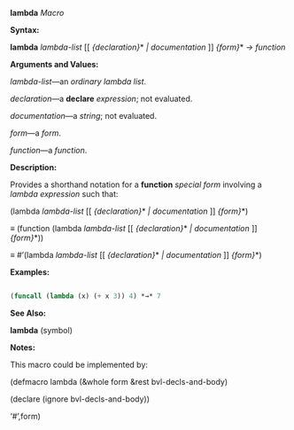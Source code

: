 **lambda** *Macro* 



**Syntax:** 



**lambda** *lambda-list* [[ *\{declaration\}*\* *| documentation* ]] *\{form\}*\* *→ function* 



**Arguments and Values:** 



*lambda-list*—an *ordinary lambda list*.  







*declaration*—a **declare** *expression*; not evaluated. 



*documentation*—a *string*; not evaluated. 



*form*—a *form*. 



*function*—a *function*. 



**Description:** 



Provides a shorthand notation for a **function** *special form* involving a *lambda expression* such that: 



(lambda *lambda-list* [[ *\{declaration\}*\* *| documentation* ]] *\{form\}*\*) 



*≡* (function (lambda *lambda-list* [[ *\{declaration\}*\* *| documentation* ]] *\{form\}*\*)) 



*≡* #’(lambda *lambda-list* [[ *\{declaration\}*\* *| documentation* ]] *\{form\}*\*) 



**Examples:**
```lisp

(funcall (lambda (x) (+ x 3)) 4) *→* 7 

```
**See Also:** 



**lambda** (symbol) 



**Notes:** 



This macro could be implemented by: 



(defmacro lambda (&amp;whole form &amp;rest bvl-decls-and-body) 



(declare (ignore bvl-decls-and-body)) 



‘#’,form) 



